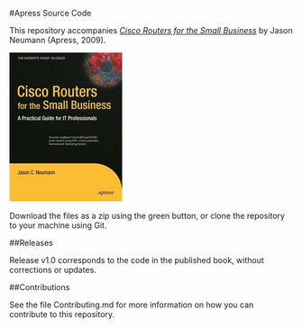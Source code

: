#Apress Source Code

This repository accompanies [*Cisco Routers for the Small Business*](http://www.apress.com/9781430218517) by Jason Neumann (Apress, 2009).

![Cover image](9781430218517.jpg)

Download the files as a zip using the green button, or clone the repository to your machine using Git.

##Releases

Release v1.0 corresponds to the code in the published book, without corrections or updates.

##Contributions

See the file Contributing.md for more information on how you can contribute to this repository.
